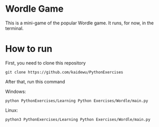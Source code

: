 # Wordle Game
This is a mini-game of the popular Wordle game. It runs, for now, in the terminal.

# How to run
First, you need to clone this repository
```
git clone https://github.com/kaidewu/PythonExercises
```

After that, run this command

Windows:
```
python PythonExercises/Learning Python Exercises/Wordle/main.py
```

Linux:
```
python3 PythonExercises/Learning Python Exercises/Wordle/main.py
```